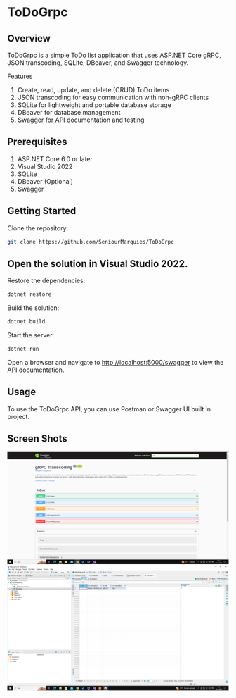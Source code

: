 # ToDoGrpc
## Overview
ToDoGrpc is a simple ToDo list application that uses ASP.NET Core gRPC, JSON transcoding, SQLite, DBeaver, and Swagger technology.

Features
1. Create, read, update, and delete (CRUD) ToDo items
2. JSON transcoding for easy communication with non-gRPC clients
3. SQLite for lightweight and portable database storage
4. DBeaver for database management
5. Swagger for API documentation and testing

## Prerequisites
1. ASP.NET Core 6.0 or later
2. Visual Studio 2022
3. SQLite
4. DBeaver (Optional)
5. Swagger

## Getting Started

Clone the repository:
```bash
git clone https://github.com/SeniourMarquies/ToDoGrpc
```
## Open the solution in Visual Studio 2022.

Restore the dependencies:

```bash
dotnet restore
```
Build the solution:
```bash
dotnet build
```
Start the server:
```bash
dotnet run
```
Open a browser and navigate to [http://localhost:5000/swagger](https://localhost:7018/index.html) to view the API documentation.

## Usage
To use the ToDoGrpc API, you can use Postman or Swagger UI built in project.
## Screen Shots
![Uygulama Ekran Görüntüsü](https://github.com/SeniourMarquies/ToDoGrpc/blob/master/ss.png)
![Uygulama Ekran Görüntüsü](https://github.com/SeniourMarquies/ToDoGrpc/blob/master/ss2.png)

